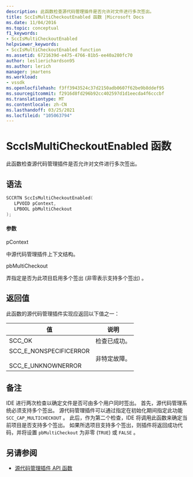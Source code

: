 ```yaml
---
description: 此函数检查源代码管理插件是否允许对文件进行多次签出。
title: SccIsMultiCheckoutEnabled 函数 |Microsoft Docs
ms.date: 11/04/2016
ms.topic: conceptual
f1_keywords:
- SccIsMultiCheckoutEnabled
helpviewer_keywords:
- SccIsMultiCheckoutEnabled function
ms.assetid: 6721639d-e475-4766-81b5-ee40a280fc70
author: leslierichardson95
ms.author: lerich
manager: jmartens
ms.workload:
- vssdk
ms.openlocfilehash: f3ff3943524c37d2150adb0607f62be9b8ddef95
ms.sourcegitcommit: f2916d8fd296b92cc402597d1d1eecda4f6cccbf
ms.translationtype: MT
ms.contentlocale: zh-CN
ms.lasthandoff: 03/25/2021
ms.locfileid: "105063794"
---
```

# <a name="sccismulticheckoutenabled-function"></a>SccIsMultiCheckoutEnabled 函数
此函数检查源代码管理插件是否允许对文件进行多次签出。

## <a name="syntax"></a>语法

```cpp
SCCRTN SccIsMultiCheckoutEnabled(
   LPVOID pContext,
   LPBOOL pbMultiCheckout
);
```

#### <a name="parameters"></a>参数
 pContext

中源代码管理插件上下文结构。

 pbMultiCheckout

弄指定是否为此项目启用多个签出 (非零表示支持多个签出) 。

## <a name="return-value"></a>返回值
 此函数的源代码管理插件实现应返回以下值之一：

|值|说明|
|-----------|-----------------|
|SCC_OK|检查已成功。|
|SCC_E_NONSPECIFICERROR<br /><br /> SCC_E_UNKNOWNERROR|非特定故障。|

## <a name="remarks"></a>备注
 IDE 进行两次检查以确定文件是否可由多个用户同时签出。 首先，源代码管理系统必须支持多个签出。 源代码管理插件可以通过指定在初始化期间指定此功能 `SCC_CAP_MULTICHECKOUT` 。 此后，作为第二个检查，IDE 将调用此函数来确定当前项目是否支持多个签出。 如果所选项目支持多个签出，则插件将返回成功代码，并将设置 `pbMultiCheckout` 为非零 (`TRUE`) 或 `FALSE` 。

## <a name="see-also"></a>另请参阅
- [源代码管理插件 API 函数](../extensibility/source-control-plug-in-api-functions.md)

